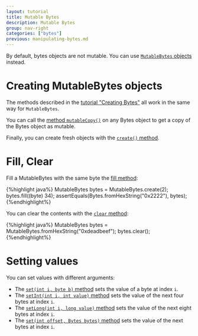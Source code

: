 ```yaml
---
layout: tutorial
title: Mutable Bytes
description: Mutable Bytes
group: nav-right
categories: ["bytes"]
previous: manipulating-bytes.md
---
```



By default, bytes objects are not mutable. You can use [`MutableBytes` objects](/docs/org.apache.tuweni.bytes/-mutable-bytes/index.html) instead.

# Creating MutableBytes objects

The methods described in the [tutorial "Creating Bytes"](/tutorials/creating-bytes) all work in the same way for `MutableBytes`.

You can call the [method `mutableCopy()`](/docs/org.apache.tuweni.bytes/-mutable-bytes/mutable-copy.html) on any Bytes object to get a copy of the Bytes object as mutable.

Finally, you can create fresh objects with the [`create()` method](/docs/org.apache.tuweni.bytes/-mutable-bytes/create.html).

# Fill, Clear

Fill a MutableBytes with the same byte the [fill method](/docs/org.apache.tuweni.bytes/-mutable-bytes/fill.html):

{%highlight java%}
MutableBytes bytes = MutableBytes.create(2);
bytes.fill((byte) 34);
assertEquals(Bytes.fromHexString("0x2222"), bytes);
{%endhighlight%}

You can clear the contents with the [`clear` method](/docs/org.apache.tuweni.bytes/-mutable-bytes/clear.html):

{%highlight java%}
MutableBytes bytes = MutableBytes.fromHexString("0xdeadbeef");
bytes.clear();
{%endhighlight%}

# Setting values

You can set values with different arguments:

* The [`set(int i, byte b)` method](/docs/org.apache.tuweni.bytes/-mutable-bytes/set.html) sets the value of a byte at index `i`.
* The [`setInt(int i, int value)` method](/docs/org.apache.tuweni.bytes/-mutable-bytes/set-int.html) sets the value of the next four bytes at index `i`.
* The [`setLong(int i, long value)` method](/docs/org.apache.tuweni.bytes/-mutable-bytes/set-long.html) sets the value of the next eight bytes at index `i`.
* The [`set(int offset, Bytes bytes)` method](/docs/org.apache.tuweni.bytes/-mutable-bytes/set.html) sets the value of the next bytes at index `i`.



